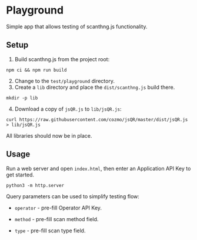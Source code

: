 # Playground

Simple app that allows testing of scanthng.js functionality.


## Setup

1. Build scanthng.js from the project root:

```
npm ci && npm run build
```

2. Change to the `test/playground` directory.
3. Create a `lib` directory and place the `dist/scanthng.js` build there.

  ```shell
  mkdir -p lib
  ```

4. Download a copy of `jsQR.js` to `lib/jsQR.js`:

```
curl https://raw.githubusercontent.com/cozmo/jsQR/master/dist/jsQR.js > lib/jsQR.js
```

All libraries should now be in place.


## Usage

Run a web server and open `index.html`, then enter an Application API Key to get
started.

```shell
python3 -m http.server
```

Query parameters can be used to simplify testing flow:

* `operator` - pre-fill Operator API Key.

* `method` - pre-fill scan method field.

* `type` - pre-fill scan type field.
